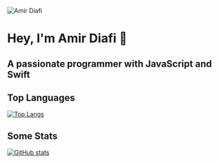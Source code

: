 ![Amir Diafi](https://raw.githubusercontent.com/AmirDiafi/GHProfile/main/profile.png)

# Hey, I'm Amir Diafi 👋

## A passionate programmer with JavaScript and Swift

## Top Languages

[![Top Langs](https://github-readme-stats.vercel.app/api/top-langs/?username=AmirDiafi)](https://github.com/AmirDiafi/github-readme-stats&layout=default)

## Some Stats

[![GitHub stats](https://github-readme-stats.vercel.app/api?username=AmirDiafi)](https://github.com/AmirDiafi/github-readme-stats&tab=repositories&&show_icons=true&theme=dark&show_lang=true)
